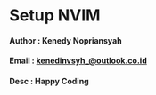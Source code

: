 # Setup NVIM

#### Author : Kenedy Nopriansyah

#### Email : kenedinvsyh_@outlook.co.id

#### Desc : Happy Coding
